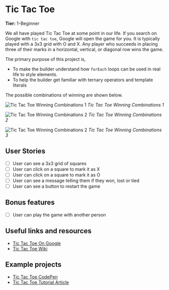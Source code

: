 # Tic Tac Toe

**Tier:** 1-Beginner

We all have played Tic Tac Toe at some point in our life. If you search on Google with `tic tac toe`, Google will open the game for you. It is typically played with a 3x3 grid with O and X. Any player who succeeds in placing three of their marks in a horizontal, vertical, or diagonal row wins the game.

The primary purpose of this project is,

- To make the builder understand how `forEach` loops can be used in real life to style elements.
- To help the builder get familiar with ternary operators and template literals

The possible combinations of winning are shown below.

![Tic Tac Toe Winning Combinations 1](https://lh3.googleusercontent.com/-XQv1jxz8JZNe93ae_vuk3B2DPP-YkyL2lCoPSbCekthMChMcAYxyr7A0HE1_45gt5z0V-EmvMHHww_bCMEc4KV9LQprcX2H1xflqcYdG5t06vzithH2BIXYIJbVkWxxmBmvb6VE)
_Tic Tac Toe Winning Combinations 1_

![Tic Tac Toe Winning Combinations 2](https://lh3.googleusercontent.com/NI6f-Zp5h-YM4BWk4jkjQ7g62OubUcmcSFitsZHF9diC2Cuf72SHbwdrdyNFNI6DD_ItlFL78IzCaHTm4HLnGjUZ7DxpT-6q9wY2gMSj0a01dSA6n_8UTfSkx9Lsigr5YJrCOlSZ)
_Tic Tac Toe Winning Combinations 2_

![Tic Tac Toe Winning Combinations 2](https://lh3.googleusercontent.com/QNgko_hH9aKpLgPQVy58eeiBemA8BnrRLhBSd-HKVKzx0Qcpql5VnnygVQh8MSPIe4QKDZFfrvRfCp8WDZ4NsrINGxM0KZ8xneVBMqAegjf1KyYxvVYMIKB0pleYYGjxK4mMyMR8)
_Tic Tac Toe Winning Combinations 3_

## User Stories

- [ ] User can see a 3x3 grid of squares
- [ ] User can click on a square to mark it as X
- [ ] User can click on a square to mark it as O
- [ ] User can see a message telling them if they won, lost or tied
- [ ] User can see a button to restart the game

## Bonus features

- [ ] User can play the game with another person

## Useful links and resources

- [Tic Tac Toe On Google](https://www.google.com/search?q=tic+tac+toe)
- [Tic Tac Toe Wiki](https://en.wikipedia.org/wiki/Tic-tac-toe)

## Example projects

- [Tic Tac Toe CodePen](https://codepen.io/nemo011/pen/vYmmKjg)
- [Tic Tac Toe Tutorial Article](https://blog.nemotivity.dev/build-a-tic-tac-toe-game-with-javascript-ckr6gvg6d01byths1dwea3of9)
